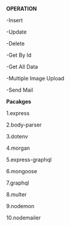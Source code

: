 **OPERATION**

-Insert 

-Update 

-Delete

-Get By Id

-Get All Data

-Multiple Image Upload

-Send Mail

**Pacakges**

1.express

2.body-parser

3.dotenv

4.morgan

5.express-graphql

6.mongoose

7.graphql

8.multer

9.nodemon

10.nodemailer
